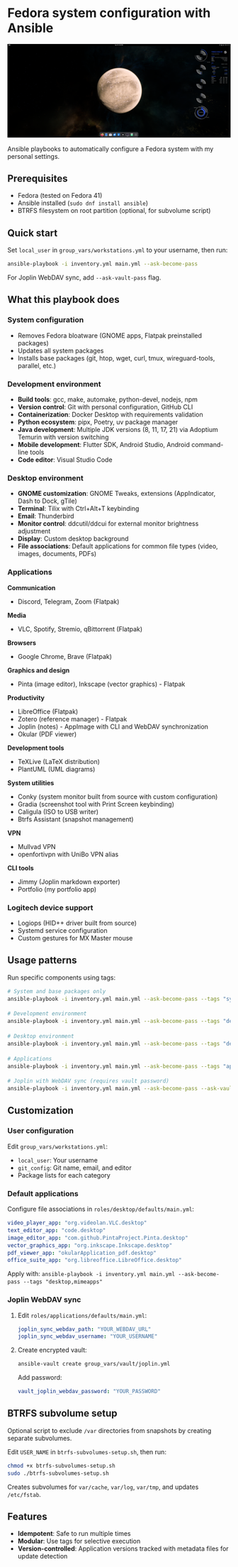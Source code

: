# Fedora system configuration with Ansible

![Configured Desktop Preview](preview.png)

Ansible playbooks to automatically configure a Fedora system with my personal settings.

## Prerequisites

- Fedora (tested on Fedora 41)
- Ansible installed (`sudo dnf install ansible`)
- BTRFS filesystem on root partition (optional, for subvolume script)

## Quick start

Set `local_user` in `group_vars/workstations.yml` to your username, then run:

```bash
ansible-playbook -i inventory.yml main.yml --ask-become-pass
```

For Joplin WebDAV sync, add `--ask-vault-pass` flag.

## What this playbook does

### System configuration
- Removes Fedora bloatware (GNOME apps, Flatpak preinstalled packages)
- Updates all system packages
- Installs base packages (git, htop, wget, curl, tmux, wireguard-tools, parallel, etc.)

### Development environment
- **Build tools**: gcc, make, automake, python-devel, nodejs, npm
- **Version control**: Git with personal configuration, GitHub CLI
- **Containerization**: Docker Desktop with requirements validation
- **Python ecosystem**: pipx, Poetry, uv package manager
- **Java development**: Multiple JDK versions (8, 11, 17, 21) via Adoptium Temurin with version switching
- **Mobile development**: Flutter SDK, Android Studio, Android command-line tools
- **Code editor**: Visual Studio Code

### Desktop environment
- **GNOME customization**: GNOME Tweaks, extensions (AppIndicator, Dash to Dock, gTile)
- **Terminal**: Tilix with Ctrl+Alt+T keybinding
- **Email**: Thunderbird
- **Monitor control**: ddcutil/ddcui for external monitor brightness adjustment
- **Display**: Custom desktop background
- **File associations**: Default applications for common file types (video, images, documents, PDFs)

### Applications

**Communication**
- Discord, Telegram, Zoom (Flatpak)

**Media**
- VLC, Spotify, Stremio, qBittorrent (Flatpak)

**Browsers**
- Google Chrome, Brave (Flatpak)

**Graphics and design**
- Pinta (image editor), Inkscape (vector graphics) - Flatpak

**Productivity**
- LibreOffice (Flatpak)
- Zotero (reference manager) - Flatpak
- Joplin (notes) - AppImage with CLI and WebDAV synchronization
- Okular (PDF viewer)

**Development tools**
- TeXLive (LaTeX distribution)
- PlantUML (UML diagrams)

**System utilities**
- Conky (system monitor built from source with custom configuration)
- Gradia (screenshot tool with Print Screen keybinding)
- Caligula (ISO to USB writer)
- Btrfs Assistant (snapshot management)

**VPN**
- Mullvad VPN
- openfortivpn with UniBo VPN alias

**CLI tools**
- Jimmy (Joplin markdown exporter)
- Portfolio (my portfolio app)

### Logitech device support
- Logiops (HID++ driver built from source)
- Systemd service configuration
- Custom gestures for MX Master mouse

## Usage patterns

Run specific components using tags:

```bash
# System and base packages only
ansible-playbook -i inventory.yml main.yml --ask-become-pass --tags "system,base-packages"

# Development environment
ansible-playbook -i inventory.yml main.yml --ask-become-pass --tags "development"

# Desktop environment
ansible-playbook -i inventory.yml main.yml --ask-become-pass --tags "desktop"

# Applications
ansible-playbook -i inventory.yml main.yml --ask-become-pass --tags "applications"

# Joplin with WebDAV sync (requires vault password)
ansible-playbook -i inventory.yml main.yml --ask-become-pass --ask-vault-pass --tags "joplin-cli,joplin-sync"
```

## Customization

### User configuration
Edit `group_vars/workstations.yml`:
- `local_user`: Your username
- `git_config`: Git name, email, and editor
- Package lists for each category

### Default applications
Configure file associations in `roles/desktop/defaults/main.yml`:

```yaml
video_player_app: "org.videolan.VLC.desktop"
text_editor_app: "code.desktop"
image_editor_app: "com.github.PintaProject.Pinta.desktop"
vector_graphics_app: "org.inkscape.Inkscape.desktop"
pdf_viewer_app: "okularApplication_pdf.desktop"
office_suite_app: "org.libreoffice.LibreOffice.desktop"
```

Apply with: `ansible-playbook -i inventory.yml main.yml --ask-become-pass --tags "desktop,mimeapps"`

### Joplin WebDAV sync
1. Edit `roles/applications/defaults/main.yml`:
   ```yaml
   joplin_sync_webdav_path: "YOUR_WEBDAV_URL"
   joplin_sync_webdav_username: "YOUR_USERNAME"
   ```

2. Create encrypted vault:
   ```bash
   ansible-vault create group_vars/vault/joplin.yml
   ```

   Add password:
   ```yaml
   vault_joplin_webdav_password: "YOUR_PASSWORD"
   ```

## BTRFS subvolume setup

Optional script to exclude `/var` directories from snapshots by creating separate subvolumes.

Edit `USER_NAME` in `btrfs-subvolumes-setup.sh`, then run:

```bash
chmod +x btrfs-subvolumes-setup.sh
sudo ./btrfs-subvolumes-setup.sh
```

Creates subvolumes for `var/cache`, `var/log`, `var/tmp`, and updates `/etc/fstab`.

## Features

- **Idempotent**: Safe to run multiple times
- **Modular**: Use tags for selective execution
- **Version-controlled**: Application versions tracked with metadata files for update detection 